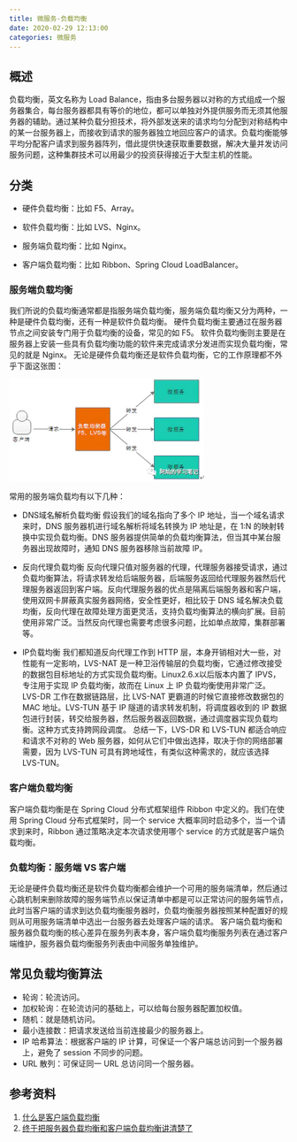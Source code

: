 ```yaml
---
title: 微服务-负载均衡
date: 2020-02-29 12:13:00
categories: 微服务
---
```

## 概述
负载均衡，英文名称为 Load Balance，指由多台服务器以对称的方式组成一个服务器集合，每台服务器都具有等价的地位，都可以单独对外提供服务而无须其他服务器的辅助。通过某种负载分担技术，将外部发送来的请求均匀分配到对称结构中的某一台服务器上，而接收到请求的服务器独立地回应客户的请求。负载均衡能够平均分配客户请求到服务器阵列，借此提供快速获取重要数据，解决大量并发访问服务问题，这种集群技术可以用最少的投资获得接近于大型主机的性能。


## 分类
* 硬件负载均衡：比如 F5、Array。
* 软件负载均衡：比如 LVS、Nginx。

* 服务端负载均衡：比如 Nginx。
* 客户端负载均衡：比如 Ribbon、Spring Cloud LoadBalancer。

### 服务端负载均衡
我们所说的负载均衡通常都是指服务端负载均衡，服务端负载均衡又分为两种，一种是硬件负载均衡，还有一种是软件负载均衡。
硬件负载均衡主要通过在服务器节点之间安装专门用于负载均衡的设备，常见的如 F5。
软件负载均衡则主要是在服务器上安装一些具有负载均衡功能的软件来完成请求分发进而实现负载均衡，常见的就是 Nginx。
无论是硬件负载均衡还是软件负载均衡，它的工作原理都不外乎下面这张图：

![负载均衡示例](/images/microservice/负载均衡示例.webp)

常用的服务端负载均有以下几种：

* DNS域名解析负载均衡
假设我们的域名指向了多个 IP 地址，当一个域名请求来时，DNS 服务器机进行域名解析将域名转换为 IP 地址是，在 1:N 的映射转换中实现负载均衡。DNS 服务器提供简单的负载均衡算法，但当其中某台服务器出现故障时，通知 DNS 服务器移除当前故障 IP。

* 反向代理负载均衡
反向代理只值对服务器的代理，代理服务器接受请求，通过负载均衡算法，将请求转发给后端服务器，后端服务返回给代理服务器然后代理服务器返回到客户端。反向代理服务器的优点是隔离后端服务器和客户端，使用双网卡屏蔽真实服务器网络，安全性更好，相比较于 DNS 域名解决负载均衡，反向代理在故障处理方面更灵活，支持负载均衡算法的横向扩展。目前使用非常广泛。当然反向代理也需要考虑很多问题，比如单点故障，集群部署等。

* IP负载均衡
我们都知道反向代理工作到 HTTP 层，本身开销相对大一些，对性能有一定影响，LVS-NAT 是一种卫浴传输层的负载均衡，它通过修改接受的数据包目标地址的方式实现负载均衡。Linux2.6.x以后版本内置了 IPVS，专注用于实现 IP 负载均衡，故而在 Linux 上 IP 负载均衡使用非常广泛。
LVS-DR 工作在数据链路层，比 LVS-NAT 更霸道的时候它直接修改数据包的 MAC 地址。LVS-TUN 基于 IP 隧道的请求转发机制，将调度器收到的 IP 数据包进行封装，转交给服务器，然后服务器返回数据，通过调度器实现负载均衡。这种方式支持跨网段调度。
总结一下，LVS-DR 和 LVS-TUN 都适合响应和请求不对称的 Web 服务器，如何从它们中做出选择，取决于你的网络部署需要，因为 LVS-TUN 可具有跨地域性，有类似这种需求的，就应该选择 LVS-TUN。

### 客户端负载均衡
客户端负载均衡是在 Spring Cloud 分布式框架组件 Ribbon 中定义的。我们在使用 Spring Cloud 分布式框架时，同一个 service 大概率同时启动多个，当一个请求到来时，Ribbon 通过策略决定本次请求使用哪个 service 的方式就是客户端负载均衡。

### 负载均衡：服务端 VS 客户端
无论是硬件负载均衡还是软件负载均衡都会维护一个可用的服务端清单，然后通过心跳机制来删除故障的服务端节点以保证清单中都是可以正常访问的服务端节点，此时当客户端的请求到达负载均衡服务器时，负载均衡服务器按照某种配置好的规则从可用服务端清单中选出一台服务器去处理客户端的请求。
客户端负载均衡和服务器负载均衡的核心差异在服务列表本身，客户端负载均衡服务列表在通过客户端维护，服务器负载均衡服务列表由中间服务单独维护。

## 常见负载均衡算法
* 轮询：轮流访问。
* 加权轮询：在轮流访问的基础上，可以给每台服务器配置加权值。
* 随机：就是随机访问。
* 最小连接数：把请求发送给当前连接最少的服务器上。
* IP 哈希算法：根据客户端的 IP 计算，可保证一个客户端总访问到一个服务器上，避免了 session 不同步的问题。
* URL 散列：可保证同一 URL 总访问同一个服务器。

## 参考资料
1. [什么是客户端负载均衡](https://segmentfault.com/a/1190000011081111)
2. [终于把服务器负载均衡和客户端负载均衡讲清楚了](https://www.cnblogs.com/gucb/p/11237765.html)
